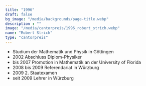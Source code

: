 ```yaml
---
title: "1996"
draft: false
bg_image: "/media/backgrounds/page-title.webp"
description : ""
image: "/media/cantorpreis/1996_robert_strich.webp"
name: "Robert Strich"
type: "cantorpreis"
---
```


* Studium der Mathematik und Physik in Göttingen
* 2002 Abschluss Diplom-Physiker
* bis 2007 Promotion in Mathematik an der University of Florida
* 2008 bis 2009 Referendariat in Würzburg
* 2009 2. Staatexamen
* seit 2009 Lehrer in Würzburg


